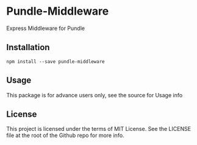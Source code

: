 # Pundle-Middleware

Express Middleware for Pundle

## Installation

```
npm install --save pundle-middleware
```

## Usage

This package is for advance users only, see the source for Usage info

## License

This project is licensed under the terms of MIT License. See the LICENSE file at the root of the Github repo for more info.
